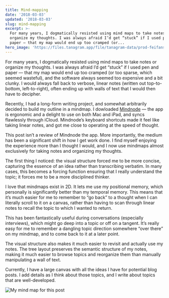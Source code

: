 ```yaml
---
title: Mind-mapping
date: '2018-03-03'
updated: '2018-03-03'
slug: mind-mapping
excerpt: >-
  For many years, I dogmatically resisted using mind maps to take notes or
  organize my thoughts. I was always afraid I’d get “stuck” if I used pen and
  paper — that my map would end up too cramped (or...
hero_image: 'https://files.tanagram.app/file/tanagram-data/prod-feifans-blog/mindmapping.png'
---
```



For many years, I dogmatically resisted using mind maps to take notes or organize my thoughts. I was always afraid I’d get “stuck” if I used pen and paper — that my map would end up too cramped (or too sparse, which seemed wasteful), and the software always seemed too expensive and a bit clunky. I would always fall back to verbose, linear notes (written out top-to-bottom, left-to-right), often ending up with walls of text that I would then have to decipher.

Recently, I had a long-form writing project, and somewhat arbitrarily decided to build my outline in a mindmap. I dowloaded [Mindnode](https://mindnode.com/) — the app is ergonomic and a delight to use on both Mac and iPad, and syncs flawlessly through iCloud. Mindnode’s keyboard shortcuts made it feel like taking linear notes, and got me close to operating at the speed of thought.

This post isn’t a review of Mindnode the app. More importantly, the medium has been a significant shift in how I get work done. I find myself enjoying the experience more than I thought I would, and I now use mindmaps almost exclusively for taking notes and organizing my thoughts.

The first thing I noticed: the visual structure forced me to be more concise, capturing the essence of an idea rather than transcribing verbatim. In many cases, this becomes a forcing function ensuring that I really understand the topic; it forces me to be a more disciplined thinker.

I love that mindmaps exist in 2D. It lets me use my positional memory, which personally is significantly better than my temporal memory. This means that it’s much easier for me to remember to “go back” to a thought when I can literally scroll to it on a canvas, rather than having to scan through linear notes to recall the topic to which I wanted to return.

This has been fantastically useful during conversations (especially interviews), which might go deep into a topic or off on a tangent. It’s really easy for me to remember a dangling topic direction somewhere “over there” on my mindmap, and to come back to it at a later point.

The visual structure also makes it much easier to revisit and actually use my notes. The tree layout preserves the semantic structure of my notes, making it much easier to browse topics and reorganize them than manually manipulating a wall of text.

Currently, I have a large canvas with all the ideas I have for potential blog posts. I add details as I think about those topics, and I write about topics that are well-developed.

![My mind map for this post](https://files.tanagram.app/file/tanagram-data/prod-feifans-blog/mindmapping.png)